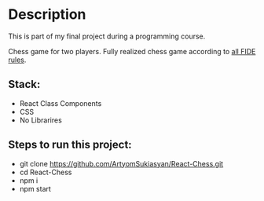 # Description
This is part of my final project during a programming course.

Chess game for two players. Fully realized chess game according to <a href="https://chessarbiter.info/en/laws/intro" target="_blank">all FIDE rules</a>.

## Stack:
- React Class Components
- CSS
- No Librarires

## Steps to run this project:
- git clone https://github.com/ArtyomSukiasyan/React-Chess.git
- cd React-Chess
- npm i
- npm start
